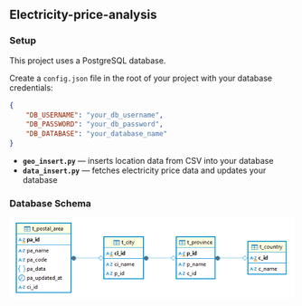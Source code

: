 
## Electricity-price-analysis

### Setup

This project uses a PostgreSQL database.

Create a `config.json` file in the root of your project with your database credentials:

```json
{
    "DB_USERNAME": "your_db_username",
    "DB_PASSWORD": "your_db_password",
    "DB_DATABASE": "your_database_name"
}
```

* **`geo_insert.py`** — inserts location data from CSV into your database
* **`data_insert.py`** — fetches electricity price data and updates your database


### Database Schema
![Database Schema](data/schema.png)